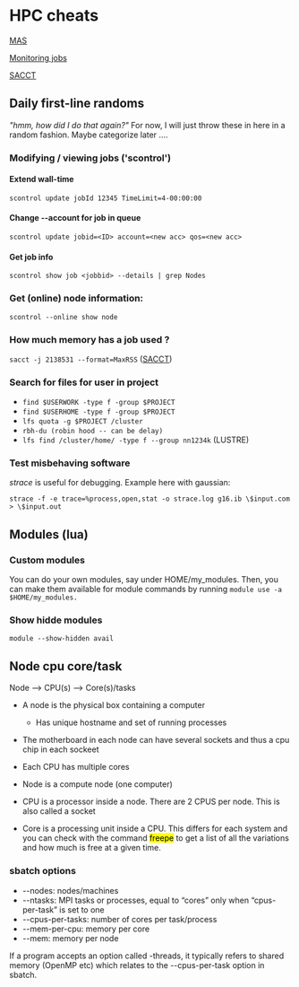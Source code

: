 # HPC cheats
[MAS](https://metacenter.no)

[Monitoring jobs](https://documentation.sigma2.no/jobs/monitoring.html)

[SACCT](https://slurm.schedmd.com/sacct.html)

## Daily first-line randoms
<i>"hmm, how did I do that again?"</i>
For now, I will just throw these in here in a random fashion. Maybe categorize later ....

### Modifying / viewing jobs ('scontrol')
#### Extend wall-time
`scontrol update jobId 12345 TimeLimit=4-00:00:00` 

#### Change --account for job in queue
`scontrol update jobid=<ID> account=<new acc> qos=<new acc>`

#### Get job info
`scontrol show job <jobbid> --details | grep Nodes`


### Get (online) node information:
`scontrol --online show node`

### How much memory has a job used ? 
`sacct -j 2138531 --format=MaxRSS` ([SACCT](https://slurm.schedmd.com/sacct.html))

### Search for files for user in project
- `find $USERWORK -type f -group $PROJECT`
- `find $USERHOME -type f -group $PROJECT`
- `lfs quota -g $PROJECT /cluster`
- `rbh-du (robin hood -- can be delay)`
- `lfs find /cluster/home/ -type f --group nn1234k`  (LUSTRE)


### Test misbehaving software 
*strace* is useful for debugging. Example here with gaussian:


`strace -f -e trace=%process,open,stat -o strace.log g16.ib \$input.com > \$input.out`

## Modules (lua)
### Custom modules 
You can do your own modules, say under HOME/my_modules. Then, you can make them available for module commands by running `module use -a $HOME/my_modules.`

### Show hidde modules
`module --show-hidden avail`

## Node cpu core/task
Node --> CPU(s) --> Core(s)/tasks
- A node is the physical box containing a computer
  - Has unique hostname and set of running processes
- The motherboard in each node can have several sockets and thus a cpu chip in each sockeet
- Each CPU has multiple cores

- Node is a compute node (one computer)
- CPU is a processor inside a node. There are 2 CPUS per node. This is also called a socket
- Core is a processing unit inside a CPU. This differs for each system and you can check with the command <mark>freepe</mark> to get a list of all the variations and how much is free at a given time.

### sbatch options
* --nodes: nodes/machines
* --ntasks: MPI tasks or processes, equal to “cores” only when “cpus-per-task” is set to one
* --cpus-per-tasks: number of cores per task/process
* --mem-per-cpu: memory per core
* --mem: memory per node

If a program accepts an option called -threads, it typically refers to shared memory (OpenMP etc) which relates to the --cpus-per-task option in sbatch.
